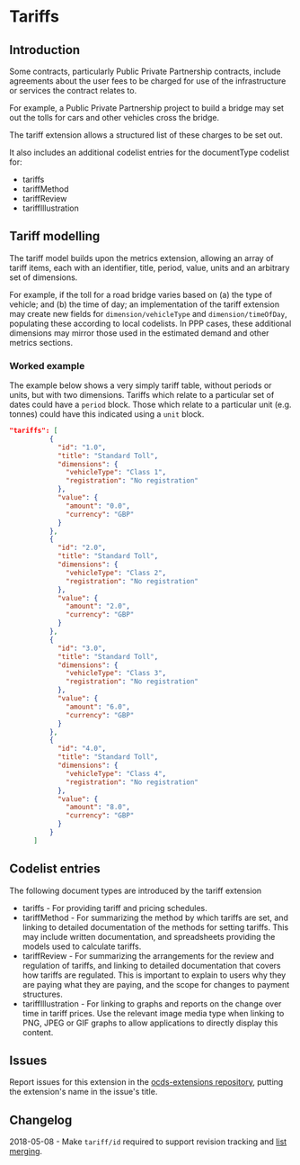 # Tariffs

## Introduction

Some contracts, particularly Public Private Partnership contracts, include agreements about the user fees to be charged for use of the infrastructure or services the contract relates to.

For example, a Public Private Partnership project to build a bridge may set out the tolls for cars and other vehicles cross the bridge.

The tariff extension allows a structured list of these charges to be set out.

It also includes an additional codelist entries for the documentType codelist for:

* tariffs
* tariffMethod
* tariffReview
* tariffIllustration

## Tariff modelling

The tariff model builds upon the metrics extension, allowing an array of tariff items, each with an identifier, title, period, value, units and an arbitrary set of dimensions.

For example, if the toll for a road bridge varies based on (a) the type of vehicle; and (b) the time of day; an implementation of the tariff extension may create new fields for `dimension/vehicleType` and `dimension/timeOfDay`, populating these according to local codelists. In PPP cases, these additional dimensions may mirror those used in the estimated demand and other metrics sections.

### Worked example

The example below shows a very simply tariff table, without periods or units, but with two dimensions. Tariffs which relate to a particular set of dates could have a `period` block. Those which relate to a particular unit (e.g. tonnes) could have this indicated using a `unit` block.

```json
"tariffs": [
          {
            "id": "1.0",
            "title": "Standard Toll",
            "dimensions": {
              "vehicleType": "Class 1",
              "registration": "No registration"
            },
            "value": {
              "amount": "0.0",
              "currency": "GBP"
            }
          },
          {
            "id": "2.0",
            "title": "Standard Toll",
            "dimensions": {
              "vehicleType": "Class 2",
              "registration": "No registration"
            },
            "value": {
              "amount": "2.0",
              "currency": "GBP"
            }
          },
          {
            "id": "3.0",
            "title": "Standard Toll",
            "dimensions": {
              "vehicleType": "Class 3",
              "registration": "No registration"
            },
            "value": {
              "amount": "6.0",
              "currency": "GBP"
            }
          },
          {
            "id": "4.0",
            "title": "Standard Toll",
            "dimensions": {
              "vehicleType": "Class 4",
              "registration": "No registration"
            },
            "value": {
              "amount": "8.0",
              "currency": "GBP"
            }
          }
      ]
```

## Codelist entries

The following document types are introduced by the tariff extension

* tariffs - For providing tariff and pricing schedules.
* tariffMethod - For summarizing the method by which tariffs are set, and linking to detailed documentation of the methods for setting tariffs. This may include written documentation, and spreadsheets providing the models used to calculate tariffs.
* tariffReview - For summarizing the arrangements for the review and regulation of tariffs, and linking to detailed documentation that covers how tariffs are regulated. This is important to explain to users why they are paying what they are paying, and the scope for changes to payment structures.
* tariffIllustration - For linking to graphs and reports on the change over time in tariff prices. Use the relevant image media type when linking to PNG, JPEG or GIF graphs to allow applications to directly display this content.

## Issues

Report issues for this extension in the [ocds-extensions repository](https://github.com/open-contracting/ocds-extensions/issues), putting the extension's name in the issue's title.

## Changelog

2018-05-08 - Make `tariff/id` required to support revision tracking and [list merging](http://standard.open-contracting.org/latest/en/schema/merging/#lists).
